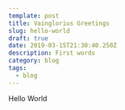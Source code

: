 ```yaml
---
template: post
title: Vainglorius Greetings
slug: hello-world
draft: true
date: 2019-03-15T21:30:40.250Z
description: First words
category: blog
tags:
  - blog
---
```

Hello World
